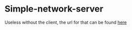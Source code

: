 # Simple-network-server
Useless without the client, the url for that can be found [here](https://github.com/NathanKassab/Simple-network-client)
